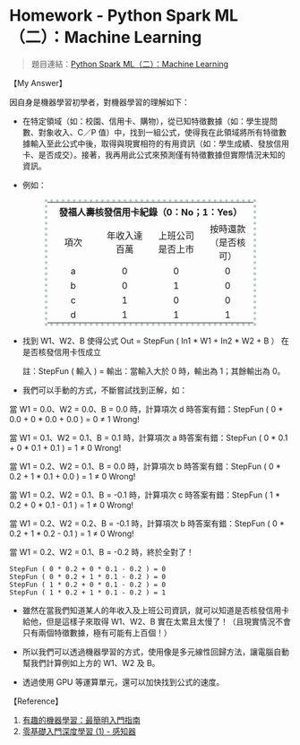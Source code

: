 # Homework - Python Spark ML（二）：Machine Learning

> 題目連結：[Python Spark ML（二）：Machine Learning](http://hemingwang.blogspot.tw/2017/09/python-spark-mlmachine-learning.html)

【My Answer】

因自身是機器學習初學者，對機器學習的理解如下：

- 在特定領域（如：校園、信用卡、購物），從已知特徵數據（如：學生提問數、對象收入、C／P 值）中，找到一組公式，使得我在此領域將所有特徵數據輸入至此公式中後，取得與現實相符的有用資訊（如：學生成績、發放信用卡、是否成交）。接著，我再用此公式來預測僅有特徵數據但實際情況未知的資訊。

- 例如：

<center><table style="width:75%; text-align:center; vertical-align:middle; border: 5px dotted #BACAC6;">
<tr>
<!------------------------------------------------------>
<th colspan="4" align="center">發福人壽核發信用卡紀錄（0：No；1：Yes）</th>
<!------------------------------------------------------>
</tr>
<tr>
<!------------------------------------------------------>
<td style="width:25%;">項次							</td>
<td style="width:25%;">年收入達百萬					</td>
<td style="width:25%;">上班公司是否上市				</td>
<td style="width:25%;">按時還款（是否核可）			</td>
<!------------------------------------------------------>
</tr>
<tr>
<!------------------------------------------------------>
<td>a												</td>
<td>0												</td>
<td>0												</td>
<td>0												</td>
<!------------------------------------------------------>
</tr>
<tr>
<!------------------------------------------------------>
<td>b												</td>
<td>0												</td>
<td>1												</td>
<td>0												</td>
<!------------------------------------------------------>
</tr>
<tr>
<!------------------------------------------------------>
<td>c												</td>
<td>1												</td>
<td>0												</td>
<td>0												</td>
<!------------------------------------------------------>
</tr>
<tr>
<!------------------------------------------------------>
<td>d												</td>
<td>1												</td>
<td>1												</td>
<td>1												</td>
<!------------------------------------------------------>
</tr>
</table></center>

- 找到 W1、W2、B 使得公式 Out = StepFun ( In1 * W1 + In2 * W2 + B ） 在是否核發信用卡恆成立

	註：StepFun ( 輸入 ) = 輸出：當輸入大於 0 時，輸出為 1；其餘輸出為 0。

- 我們可以手動的方式，不斷嘗試找到正解，如：

當 W1 = 0.0、W2 = 0.0、B = 0.0 時，計算項次 d 時答案有錯：StepFun ( 0 * 0.0 + 0 * 0.0 + 0.0 ) = 0 ≠ 1 Wrong!

當 W1 = 0.1、W2 = 0.1、B = 0.1 時，計算項次 a 時答案有錯：StepFun ( 0 * 0.1 + 0 * 0.1 + 0.1 ) = 1 ≠ 0 Wrong!

當 W1 = 0.2、W2 = 0.1、B = 0.0 時，計算項次 b 時答案有錯：StepFun ( 0 * 0.2 + 1 * 0.1 + 0.0 ) = 1 ≠ 0 Wrong!

當 W1 = 0.2、W2 = 0.1、B = -0.1 時，計算項次 c 時答案有錯：StepFun ( 1 * 0.2 + 0 * 0.1 - 0.1 ) = 1 ≠ 0 Wrong!

當 W1 = 0.2、W2 = 0.2、B = -0.1 時，計算項次 b 時答案有錯：StepFun ( 0 * 0.2 + 1 * 0.2 - 0.1 ) = 1 ≠ 0 Wrong!

當 W1 = 0.2、W2 = 0.1、B = -0.2 時，終於全對了！

	StepFun ( 0 * 0.2 + 0 * 0.1 - 0.2 ) = 0	
	StepFun ( 0 * 0.2 + 1 * 0.1 - 0.2 ) = 0	
	StepFun ( 1 * 0.2 + 0 * 0.1 - 0.2 ) = 0	
	StepFun ( 1 * 0.2 + 1 * 0.1 - 0.2 ) = 1

- 雖然在當我們知道某人的年收入及上班公司資訊，就可以知道是否核發信用卡給他，但是這樣子來取得 W1、W2、B 實在太累且太慢了！（且現實情況不會只有兩個特徵數據，極有可能有上百個！）

- 所以我們可以透過機器學習的方式，使用像是多元線性回歸方法，讓電腦自動幫我們計算例如上方的 W1、W2 及 B。

- 透過使用 GPU 等運算單元，還可以加快找到公式的速度。

【Reference】

1. [有趣的機器學習：最簡明入門指南](http://blog.jobbole.com/67616/)
2. [零基礎入門深度學習 (1) - 感知器](https://www.zybuluo.com/hanbingtao/note/433855)